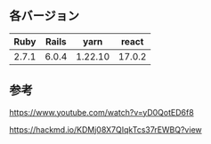 ## 各バージョン

| Ruby  | Rails  | yarn   | react  |
| ----- | ------ | ------ | ------ |
| 2.7.1 | 6.0.4  | 1.22.10 | 17.0.2 |


## 参考
https://www.youtube.com/watch?v=yD0QotED6f8

https://hackmd.io/KDMj08X7QIqkTcs37rEWBQ?view
